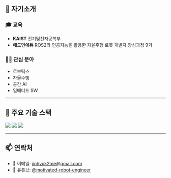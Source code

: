 <!-- About -->
## 👋 자기소개

### 🎓 **교육**
- **KAIST** 전기및전자공학부
- **애드인에듀** ROS2와 인공지능을 활용한 자율주행 로봇 개발자 양성과정 9기
    
### 👨‍💻 **관심 분야**
- 로보틱스
- 자율주행
- 공간 AI
- 임베디드 SW

---

## 🚀 주요 기술 스택
<p align="left">
  <img src="https://img.shields.io/badge/ROS2-22314E?style=for-the-badge&logo=ros&logoColor=white"/>
  <img src="https://img.shields.io/badge/Python-3776AB?style=for-the-badge&logo=python&logoColor=white"/>
  <img src="https://img.shields.io/badge/C++-00599C?style=for-the-badge&logo=cplusplus&logoColor=white"/>
</p>

---

## 📫 연락처
- 📧 이메일: [jinhyuk2me@gmail.com](mailto:jinhyuk2me@gmail.com)  
- 🎥 유튜브: [@motivated-robot-engineer](https://www.youtube.com/@motivated-robot-engineer)  
